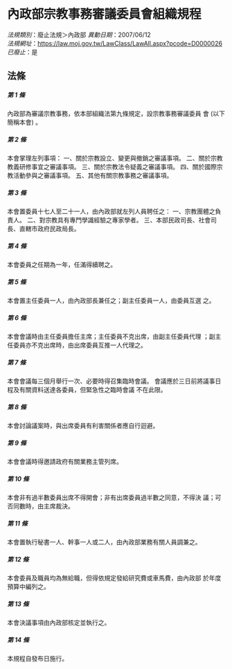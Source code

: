 # 內政部宗教事務審議委員會組織規程

*法規類別*：廢止法規＞內政部
*異動日期*：2007/06/12  
*法規網址*：https://law.moj.gov.tw/LawClass/LawAll.aspx?pcode=D0000026
*已廢止*：是


## 法條
##### 第 1 條
內政部為審議宗教事務，依本部組織法第九條規定，設宗教事務審議委員
會 (以下簡稱本會) 。

##### 第 2 條
本會掌理左列事項：
一、關於宗教設立、變更與撤銷之審議事項。
二、關於宗教教義研修事宜之審議事項。
三、關於宗教法令疑義之審議事項。
四、關於國際宗教活動參與之審議事項。
五、其他有關宗教事務之審議事項。


##### 第 3 條
本會置委員十七人至二十一人，由內政部就左列人員聘任之：
一、宗教團體之負責人。
二、對宗教具有專門學識經驗之專家學者。
三、本部民政司長、社會司長、直轄市政府民政局長。


##### 第 4 條
本會委員之任期為一年，任滿得續聘之。

##### 第 5 條
本會置主任委員一人，由內政部長兼任之；副主任委員一人，由委員互選
之。

##### 第 6 條
本會會議時由主任委員擔任主席；主任委員不克出席，由副主任委員代理
；副主任委員亦不克出席時，由出席委員互推一人代理之。

##### 第 7 條
本會會議每三個月舉行一次、必要時得召集臨時會議。
會議應於三日前將議事日程及有關資料送達各委員，但緊急性之臨時會議
不在此限。

##### 第 8 條
本會討論議案時，與出席委員有利害關係者應自行迴避。

##### 第 9 條
本會會議時得邀請政府有關業務主管列席。

##### 第 10 條
本會非有過半數委員出席不得開會；非有出席委員過半數之同意，不得決
議；可否同數時，由主席裁決。

##### 第 11 條
本會置執行秘書一人、幹事一人或二人，由內政部業務有關人員調兼之。

##### 第 12 條
本會委員及職員均為無給職，但得依規定發給研究費或車馬費，由內政部
於年度預算中編列之。

##### 第 13 條
本會決議事項由內政部核定並執行之。

##### 第 14 條
本規程自發布日施行。


